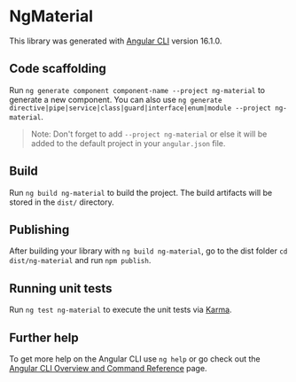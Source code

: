 # NgMaterial

This library was generated with [Angular CLI](https://github.com/angular/angular-cli) version 16.1.0.

## Code scaffolding

Run `ng generate component component-name --project ng-material` to generate a new component. You can also use `ng generate directive|pipe|service|class|guard|interface|enum|module --project ng-material`.
> Note: Don't forget to add `--project ng-material` or else it will be added to the default project in your `angular.json` file. 

## Build

Run `ng build ng-material` to build the project. The build artifacts will be stored in the `dist/` directory.

## Publishing

After building your library with `ng build ng-material`, go to the dist folder `cd dist/ng-material` and run `npm publish`.

## Running unit tests

Run `ng test ng-material` to execute the unit tests via [Karma](https://karma-runner.github.io).

## Further help

To get more help on the Angular CLI use `ng help` or go check out the [Angular CLI Overview and Command Reference](https://angular.io/cli) page.

